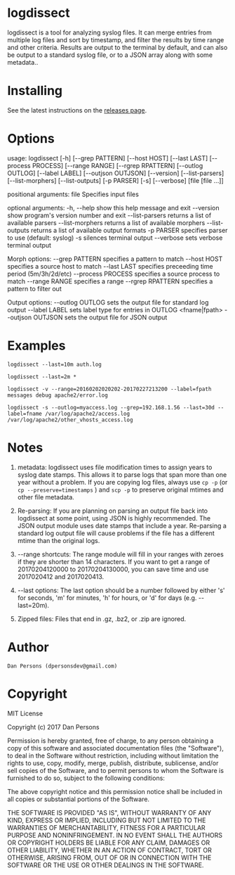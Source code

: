 # logdissect
logdissect is a tool for analyzing syslog files. It can merge entries from multiple log files and sort by timestamp, and filter the results by time range and other criteria. Results are output to the terminal by default, and can also be output to a standard syslog file, or to a JSON array along with some metadata..

# Installing
See the latest instructions on the [releases page](https://github.com/dogoncouch/logdissect/releases).

# Options

  usage: logdissect [-h] [--grep PATTERN] [--host HOST] [--last LAST] [--process PROCESS] [--range RANGE] [--rgrep RPATTERN] [--outlog OUTLOG] [--label LABEL] [--outjson OUTJSON] [--version] [--list-parsers] [--list-morphers] [--list-outputs] [-p PARSER] [-s] [--verbose] [file [file ...]]
  
  positional arguments:
    file               Specifies input files
  
  optional arguments:
    -h, --help         show this help message and exit
    --version          show program's version number and exit
    --list-parsers     returns a list of available parsers
    --list-morphers    returns a list of available morphers
    --list-outputs     returns a list of available output formats
    -p PARSER          specifies parser to use (default: syslog)
    -s                 silences terminal output
    --verbose          sets verbose terminal output
  
  Morph options:
    --grep PATTERN     specifies a pattern to match
    --host HOST        specifies a source host to match
    --last LAST        specifies preceeding time period (5m/3h/2d/etc)
    --process PROCESS  specifies a source process to match
    --range RANGE      specifies a range <YYYYMMDDhhmm-YYYYMMDDhhmm>
    --rgrep RPATTERN   specifies a pattern to filter out
  
  Output options:
    --outlog OUTLOG    sets the output file for standard log output
    --label LABEL      sets label type for entries in OUTLOG <fname|fpath>
    --outjson OUTJSON  sets the output file for JSON output

# Examples
    
    logdissect --last=10m auth.log
    
    logdissect --last=2m *
    
    logdissect -v --range=20160202020202-20170227213200 --label=fpath messages debug apache2/error.log
    
    logdissect -s --outlog=myaccess.log --grep=192.168.1.56 --last=30d --label=fname /var/log/apache2/access.log /var/log/apache2/other_vhosts_access.log

# Notes
1. metadata: logdissect uses file modification times to assign years to syslog date stamps. This allows it to parse logs that span more than one year without a problem. If you are copying log files, always use `` cp -p `` (or `` cp --preserve=timestamps `` ) and `` scp -p `` to preserve original mtimes and other file metadata.

2. Re-parsing: If you are planning on parsing an output file back into logdissect at some point, using JSON is highly recommended. The JSON output module uses date stamps that include a year. Re-parsing a standard log output file will cause problems if the file has a different mtime than the original logs.

3. --range shortcuts: The range module will fill in your ranges with zeroes if they are shorter than 14 characters. If you want to get a range of 20170204120000 to 20170204130000, you can save time and use 2017020412 and 2017020413.

4. --last options: The last option should be a number followed by either 's' for seconds, 'm' for minutes, 'h' for hours, or 'd' for days (e.g. --last=20m).

5. Zipped files: Files that end in .gz, .bz2, or .zip are ignored.

# Author
    Dan Persons (dpersonsdev@gmail.com)

# Copyright
MIT License

Copyright (c) 2017 Dan Persons

Permission is hereby granted, free of charge, to any person obtaining a copy
of this software and associated documentation files (the "Software"), to deal
in the Software without restriction, including without limitation the rights
to use, copy, modify, merge, publish, distribute, sublicense, and/or sell
copies of the Software, and to permit persons to whom the Software is
furnished to do so, subject to the following conditions:

The above copyright notice and this permission notice shall be included in all
copies or substantial portions of the Software.

THE SOFTWARE IS PROVIDED "AS IS", WITHOUT WARRANTY OF ANY KIND, EXPRESS OR
IMPLIED, INCLUDING BUT NOT LIMITED TO THE WARRANTIES OF MERCHANTABILITY,
FITNESS FOR A PARTICULAR PURPOSE AND NONINFRINGEMENT. IN NO EVENT SHALL THE
AUTHORS OR COPYRIGHT HOLDERS BE LIABLE FOR ANY CLAIM, DAMAGES OR OTHER
LIABILITY, WHETHER IN AN ACTION OF CONTRACT, TORT OR OTHERWISE, ARISING FROM,
OUT OF OR IN CONNECTION WITH THE SOFTWARE OR THE USE OR OTHER DEALINGS IN THE
SOFTWARE.
